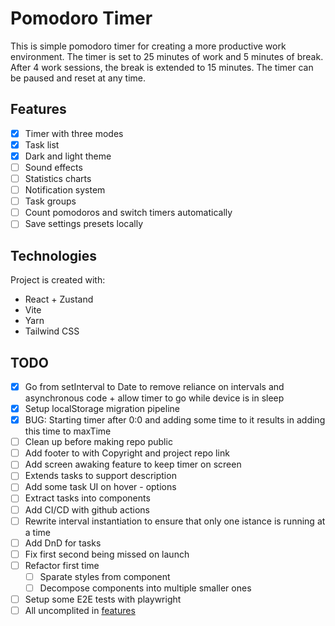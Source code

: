 # Pomodoro Timer
This is simple pomodoro timer for creating a more productive work environment. The timer is set to 25 minutes of work and 5 minutes of break. After 4 work sessions, the break is extended to 15 minutes. The timer can be paused and reset at any time.

## Features
- [x] Timer with three modes
- [x] Task list 
- [x] Dark and light theme
- [ ] Sound effects
- [ ] Statistics charts 
- [ ] Notification system
- [ ] Task groups
- [ ] Count pomodoros and switch timers automatically
- [ ] Save settings presets locally

## Technologies
Project is created with:
* React + Zustand
* Vite
* Yarn
* Tailwind CSS


## TODO
- [x] Go from setInterval to Date to remove reliance on intervals and asynchronous code + allow timer to go while device is in sleep
- [x] Setup localStorage migration pipeline
- [x] BUG: Starting timer after 0:0 and adding some time to it results in adding this time to maxTime
- [ ] Clean up before making repo public
- [ ] Add footer to with Copyright and project repo link
- [ ] Add screen awaking feature to keep timer on screen
- [ ] Extends tasks to support description
- [ ] Add some task UI on hover - options  
- [ ] Extract tasks into components
- [ ] Add CI/CD with github actions
- [ ] Rewrite interval instantiation to ensure that only one istance is running at a time
- [ ] Add DnD for tasks
- [ ] Fix first second being missed on launch
- [ ] Refactor first time 
  - [ ] Sparate styles from component 
  - [ ] Decompose components into multiple smaller ones 
- [ ] Setup some E2E tests with playwright
- [ ] All uncomplited in [features](##Features)